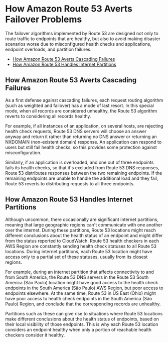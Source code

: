 # How Amazon Route 53 Averts Failover Problems<a name="dns-failover-problems"></a>

The failover algorithms implemented by Route 53 are designed not only to route traffic to endpoints that are healthy, but also to avoid making disaster scenarios worse due to misconfigured health checks and applications, endpoint overloads, and partition failures\.


+ [How Amazon Route 53 Averts Cascading Failures](#dns-failover-cascading-failures)
+ [How Amazon Route 53 Handles Internet Partitions](#dns-failover-internet-partitions)

## How Amazon Route 53 Averts Cascading Failures<a name="dns-failover-cascading-failures"></a>

As a first defense against cascading failures, each request routing algorithm \(such as weighted and failover\) has a mode of last resort\. In this special mode, when all records are considered unhealthy, the Route 53 algorithm reverts to considering all records healthy\.

For example, if all instances of an application, on several hosts, are rejecting health check requests, Route 53 DNS servers will choose an answer anyway and return it rather than returning no DNS answer or returning an NXDOMAIN \(non\-existent domain\) response\. An application can respond to users but still fail health checks, so this provides some protection against misconfiguration\.

Similarly, if an application is overloaded, and one out of three endpoints fails its health checks, so that it's excluded from Route 53 DNS responses, Route 53 distributes responses between the two remaining endpoints\. If the remaining endpoints are unable to handle the additional load and they fail, Route 53 reverts to distributing requests to all three endpoints\.

## How Amazon Route 53 Handles Internet Partitions<a name="dns-failover-internet-partitions"></a>

Although uncommon, there occasionally are significant internet partitions, meaning that large geographic regions can't communicate with one another over the internet\. During these partitions, Route 53 locations might reach different conclusions about the health status of an endpoint and might differ from the status reported to CloudWatch\. Route 53 health checkers in each AWS Region are constantly sending health check statuses to all Route 53 locations\. During internet partitions, each Route 53 location might have access only to a partial set of these statuses, usually from its closest regions\.

For example, during an internet partition that affects connectivity to and from South America, the Route 53 DNS servers in the Route 53 South America \(São Paulo\) location might have good access to the health check endpoints in the South America \(São Paulo\) AWS Region, but poor access to endpoints elsewhere\. At the same time, Route 53 in US East \(Ohio\) might have poor access to health check endpoints in the South America \(São Paulo\) Region, and conclude that the corresponding records are unhealthy\.

Partitions such as these can give rise to situations where Route 53 locations make different conclusions about the health status of endpoints, based on their local visibility of those endpoints\. This is why each Route 53 location considers an endpoint healthy when only a portion of reachable health checkers consider it healthy\.